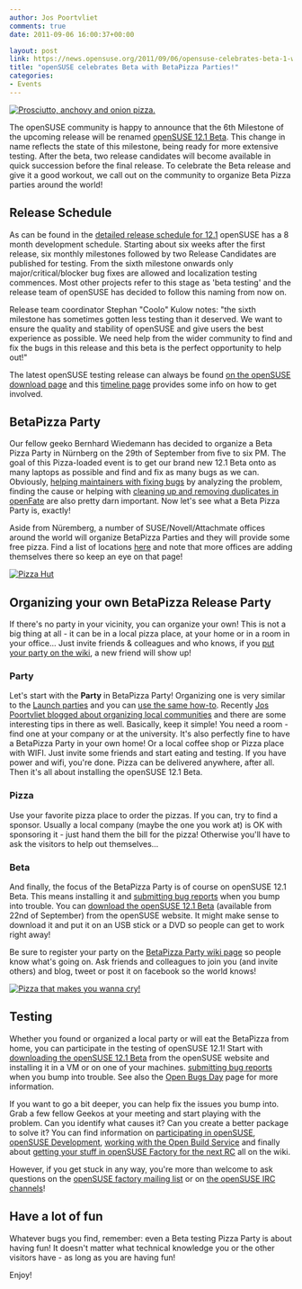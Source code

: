 ```yaml
---
author: Jos Poortvliet
comments: true
date: 2011-09-06 16:00:37+00:00

layout: post
link: https://news.opensuse.org/2011/09/06/opensuse-celebrates-beta-1-with-pizzabeta-parties/
title: "openSUSE celebrates Beta with BetaPizza Parties!"
categories:
- Events
---
```

[![Prosciutto, anchovy and onion pizza.](http://farm1.static.flickr.com/248/459381964_4d7141d15f_m.jpg)](http://www.flickr.com/photos/giovannijl-s_photohut/459381964/)

The openSUSE community is happy to announce that the 6th Milestone of the upcoming release will be renamed [openSUSE 12.1 Beta](http://en.opensuse.org/Portal:12.1). This change in name reflects the state of this milestone, being ready for more extensive testing. After the beta, two release candidates will become available in quick succession before the final release. To celebrate the Beta release and give it a good workout, we call out on the community to organize Beta Pizza parties around the world!
<!-- more -->


## Release Schedule


As can be found in the [detailed release schedule for 12.1](http://www.suse.de/~coolo/opensuse_12.1/) openSUSE has a 8 month development schedule. Starting about six weeks after the first release, six monthly milestones followed by two Release Candidates are published for testing. From the sixth milestone onwards only major/critical/blocker bug fixes are allowed and localization testing commences. Most other projects refer to this stage as 'beta testing' and the release team of openSUSE has decided to follow this naming from now on.

Release team coordinator Stephan "Coolo" Kulow notes: "the sixth milestone has sometimes gotten less testing than it deserved. We want to ensure the quality and stability of openSUSE and give users the best experience as possible. We need help from the wider community to find and fix the bugs in this release and this beta is the perfect opportunity to help out!"

The latest openSUSE testing release can always be found [on the openSUSE download page](http://software.opensuse.org/developer) and this [timeline page](http://simile.mit.edu/shelf/OpenSUSE_release_cycle/openSUSE_12.1_Beta_1_release) provides some info on how to get involved.


## BetaPizza Party


Our fellow geeko Bernhard Wiedemann has decided to organize a Beta Pizza Party in Nürnberg on the 29th of September from five to six PM. The goal of this Pizza-loaded event is to get our brand new 12.1 Beta onto as many laptops as possible and find and fix as many bugs as we can. Obviously, [helping maintainers with fixing bugs](http://en.opensuse.org/openSUSE:How_to_contribute_to_Factory) by analyzing the problem, finding the cause or helping with [cleaning up and removing duplicates in openFate](http://en.opensuse.org/openSUSE:Openfate_screening) are also pretty darn important. Now let's see what a Beta Pizza Party is, exactly!

Aside from Nüremberg, a number of SUSE/Novell/Attachmate offices around the world will organize BetaPizza Parties and they will provide some free pizza. Find a list of locations [here](http://en.opensuse.org/openSUSE:BetaPizzaParty) and note that more offices are adding themselves there so keep an eye on that page!

[![Pizza Hut](http://farm5.static.flickr.com/4053/4225166405_bb5ab44c29_m.jpg)](http://www.flickr.com/photos/ferret111/4225166405/)


## Organizing your own BetaPizza Release Party


If there's no party in your vicinity, you can organize your own! This is not a big thing at all - it can be in a local pizza place, at your home or in a room in your office... Just invite friends & colleagues and who knows, if you [put your party on the wiki](http://en.opensuse.org/openSUSE:BetaPizzaParty), a new friend will show up!


### Party


Let's start with the **Party** in BetaPizza Party! Organizing one is very similar to the [Launch parties](http://en.opensuse.org/openSUSE:Launch_party_HOWTO) and you can [use the same how-to](http://en.opensuse.org/openSUSE:Launch_party_HOWTO). Recently [Jos Poortvliet blogged about organizing local communities](http://blog.jospoortvliet.com/2011/08/10-steps-to-building-local-community.html) and there are some interesting tips in there as well. Basically, keep it simple! You need a room - find one at your company or at the university. It's also perfectly fine to have a BetaPizza Party in your own home! Or a local coffee shop or Pizza place with WIFI. Just invite some friends and start eating and testing. If you have power and wifi, you're done. Pizza can be delivered anywhere, after all. Then it's all about installing the openSUSE 12.1 Beta.


### Pizza


Use your favorite pizza place to order the pizzas. If you can, try to find a sponsor. Usually a local company (maybe the one you work at) is OK with sponsoring it - just hand them the bill for the pizza! Otherwise you'll have to ask the visitors to help out themselves...


### Beta


And finally, the focus of the BetaPizza Party is of course on openSUSE 12.1 Beta. This means installing it and [submitting bug reports](http://en.opensuse.org/openSUSE:Submitting_bug_reports) when you bump into trouble. You can [download the openSUSE 12.1 Beta](http://software.opensuse.org/developer) (available from 22nd of September) from the openSUSE website. It might make sense to download it and put it on an USB stick or a DVD so people can get to work right away!

Be sure to register your party on the [BetaPizza Party wiki page](http://en.opensuse.org/openSUSE:BetaPizzaParty) so people know what's going on. Ask friends and colleagues to join you (and invite others) and blog, tweet or post it on facebook so the world knows!

[![Pizza that makes you wanna cry!](http://farm2.static.flickr.com/1227/597174047_3eb1429c8b_m.jpg)](http://www.flickr.com/photos/57231735@N00/597174047/)


## Testing


Whether you found or organized a local party or will eat the BetaPizza from home, you can participate in the testing of openSUSE 12.1! Start with [downloading the openSUSE 12.1 Beta](http://software.opensuse.org/developer) from the openSUSE website and installing it in a VM or on one of your machines. [submitting bug reports](http://en.opensuse.org/openSUSE:Submitting_bug_reports) when you bump into trouble. See also the [Open Bugs Day](http://en.opensuse.org/openSUSE:Open-Bugs-Day) page for more information.

If you want to go a bit deeper, you can help fix the issues you bump into. Grab a few fellow Geekos at your meeting and start playing with the problem. Can you identify what causes it? Can you create a better package to solve it? You can find information on [participating in openSUSE](http://en.opensuse.org/Portal:How_to_participate), [openSUSE Development](http://en.opensuse.org/Portal:Development), [working with the Open Build Service](http://en.opensuse.org/Portal:Build_Service) and finally about [getting your stuff in openSUSE Factory for the next RC](http://en.opensuse.org/openSUSE:How_to_contribute_to_Factory) all on the wiki.

However, if you get stuck in any way, you're more than welcome to ask questions on the [openSUSE factory mailing list](http://lists.opensuse.org/opensuse-factory) or on [the openSUSE IRC channels](http://en.opensuse.org/openSUSE:Communication_channels#Instant_chat_.28IRC.29)!


## Have a lot of fun


Whatever bugs you find, remember: even a Beta testing Pizza Party is about having fun! It doesn't matter what technical knowledge you or the other visitors have - as long as you are having fun!

Enjoy!		
